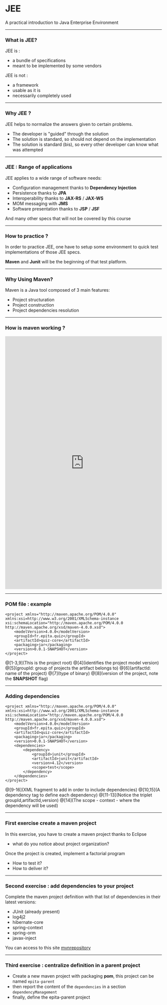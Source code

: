 # JEE

A practical introduction to Java Enterprise Environment

---

### What is JEE?

JEE is :
- a bundle of specifications
- meant to be implemented by some vendors

JEE is not :
- a framework
- usable as it is
- necessarily completely used

---

### Why JEE ?

JEE helps to normalize the answers given to certain problems.
- The developer is "guided" through the solution
- The solution is standard, so should not depend on the implementation
- The solution is standard (bis), so every other developer can know what was attempted

--- 


### JEE : Range of applications

JEE applies to a wide range of software needs:
- Configuration management thanks to **Dependency Injection**
- Persistence thanks to **JPA**
- Interoperability thanks to **JAX-RS** / **JAX-WS**
- MOM messaging with **JMS**
- Software presentation thanks to **JSP** / **JSF**

And many other specs that will not be covered by this course

---

### How to practice ?

In order to practice JEE, one have to setup some environment to quick test implementations of those JEE specs.

**Maven** and **Junit** will be the beginning of that test platform.


---

### Why Using Maven?

Maven is a Java tool composed of 3 main features:
- Project structuration
- Project construction
- Project dependencies resolution

---

### How is maven working ?

<iframe frameborder="0" style="width:100%;height:813px;" src="https://www.draw.io/?lightbox=1&highlight=0000ff&edit=_blank&layers=1&nav=1&title=maven.html#R7VzLdqM4EP0aL8Ph%2FVjm1TOL7nP6dBbTs1RAxkpjRAuI7fn6kUAyD8mx0xZ2nCSLGAqBxK1bpZKq7Jlzu1z%2FRUCx%2BIYTmM1sM1nPnLuZbVuu7dMPJtm0kiBwWkFKUMIbdYIH9B%2FkQpNLa5TActCwwjirUDEUxjjPYVwNZIAQvBo2m%2BNs2GsBUigJHmKQydJ%2FUFItWmloB538b4jShejZ8qP2yiOIf6UE1znvb2Y78%2BavvbwE4ln8RcsFSPCqJ3LuZ84twbhqj5brW5gxbAVs7X1fdlzdjpvAvDrkBv5CzyCroRhxM65qI7Bo3gay9ubMuVktUAUfChCzqyuqfSpbVMuMnln0kD8Okgqudw7J2r4oJRDES1iRDW3Cb%2FA5NJw6ET9ddXqIXC5b9HQQCEgB1326fXL3%2FvSAQ7ADP%2Fft4eHtB2RLJ%2F2AOG8PkP14eNZUeNgKOPyM9nDzSA9SdvCd4Cfmk7icPnF7aduWfEo%2BJZcnOcbw5yjLbnGGSXOvkwAYzmMqLyuCf8HeFT8O4eNcj6sIhq7CMhW%2BUzmZmBp8hcp1jnxFgZfGmkL0wX3FmSeUcMQS78AZ1tbBEjnieKpzRHu4Fp%2BuYR056Y5sbz6Hfqy0vSSIHk1TD6qRN0Q1jCRUrUiBqqsBVG%2Bn6ZUFyAXxMEkNQEFbQCPDaYrylH26TxTz5tO%2BijGh91%2FbhmUZVs9K%2B0%2B5fNVsIT%2BFanxJNUwNZUEo%2FHMClnCFyS%2BKeSsRGvAM04jeAdKKYHUypEMJ6a%2BYLnGp6AcscIkqzJ731uaCM0QmOK8e%2BL2WBp0746hDZV6BQulWqEHrkaT1W7yk7mrzqfeJ9e5F9n69%2B1PpXSx5%2B4qnAyfvwuDfkppDK9ivZi%2BcSM1i%2FuyhAZMUihfEpFrgFOcgu%2B%2BkN0O8etjANap%2BcjE7%2FpcdGx47o9TZ%2FBTN2El37QlW1YZv2oK6wk0oJfr9inHBb4tr8tz02sXpbKwv405fDdckFq3E7i8gKRRzo1o9BGagQs%2FDx6ugbm69JgRseg0KjPKq7D35OxP0nLo3dOquH%2FbVtre9bUYjNbcj6JS%2BfZXDeBD8AQ8GCjkTKfTxwDsLDxzndTwYtRe7l9p4EH54Hvhn4YH1Sn8wai%2FOtfFAXh1p50Gre8GEs%2Bg6PIeuXc97SXevbX%2B0rh1zcl1bks2fXtfRkbo%2BeJ%2FW%2BhBwWuaJ8BSd91Yi38AzzCWUj8ofeDBM3Jli%2Bya0Hx3f30J33FJ%2BtDXsOny67cf6qq1hX8eKTt4qkxIIP2CJM0ZE27yDBaRw5jGC5bnXa5crGaZgjiGsBvqN2RfI7FMnJnxfg1ucLqI41Pm9FGeqoxLNLjM4lcuU63Ca7M8Vy%2F0YT4Do9Z0nyb2Otr49kQ89xda3O12EdDHcPTZUPpi7cp6hlz27anNn74TDgXVCDk8Xll4Mh0%2B1BLDkrAnnMCjQVBSGFg1iAxWFIz9wgKYQdkRh3z4lhe3JKNzRj%2B3HDwmoY3uKPe87JIi%2BMyS8e33Etk%2B1FrPlrFAvsX7VpNXfh2%2F2T%2BmbxWjfX9WOEw3XHFakKNtxpoLVlmA9sG6H3vQxSnd8nkfq8kqK7KNKPzp2JBQlje%2B5eCe0xzk8VaZ3qjqpl5cwOc7hYfPjeNN%2BOzuahun2J0jLMGkcxAXjuQ%2FmyTX7Yk3XNZV8QWz4r0oFJKBcHJkTFtV9g1zgsUmgg01ALi1UxOlZhooS7qc1KIv260tztGaocD6L7xzZKoabpu83DNdet2SNitVM2fWriqW1FGw6e%2FyD1k31fWTuTGQYQNqeHgY7roLBWsoapFyUN5rPPdsxqMrcMAoiL7JCZ%2FjAdkT8GSP1vTJJJRc2K1YDF2ko3mhecBVVnVMZiv%2FykurQaaFvO4MlEyd5R%2Fq35fsdhe%2F3d2hLf6JQ9v2y27pMSrujciXPk1MNk%2Fl%2B1Zcu23i9GGDr%2F67Z92Jv6GtWVyBDaU6DSxb5w3nVXRXBPc85Uho0KbKSjZJUaA5ilus3cXvzdl1QjDNBdTaWZOiI4Yja6xgvi5rFVV3X7Lkae%2BrqfYlU9jlBb9si0wN7o8I%2BtCPzYZ0O7URhBOxPtShovmhNLasd811Mh8YC2BtmGojCf80vLFGSZLtMdOg7FT7ruPWbNVy%2FqdMiiurRINBgabszyjosLUNlY1oE%2Fq4RaZLSySApbYKcCQvKFAqYsM26Qjgv1aZ4SewoxJKJ3UKXv7xN2Z59ZdA5d24n%2BcGV62nauXHsIbMswzsdtXx5R0wntRK8yjMMkrEX54SqWcSLmn%2BsdbVg5IozUFKo6auzX4Ag3PciFhRg1or2AZZMp%2B1%2FRsc6%2F6ThsZFENCx49cVvKkzAQnra%2FVRGu0bpfo%2FEuf8f"></iframe>

---
### POM file : example

```
<project xmlns="http://maven.apache.org/POM/4.0.0" 
xmlns:xsi=http://www.w3.org/2001/XMLSchema-instance
xsi:schemaLocation="http://maven.apache.org/POM/4.0.0 http://maven.apache.org/xsd/maven-4.0.0.xsd">
	<modelVersion>4.0.0</modelVersion>
	<groupId>fr.epita.quiz</groupId>
	<artifactId>quiz-core</artifactId>
	<packaging>jar</packaging>
	<version>0.0.1-SNAPSHOT</version>
</project>

```
@[1-3,9](This is the project root)
@[4](identifies the project model version)
@[5](groupId: group of projects the artifact belongs to)
@[6](artifactId: name of the project)
@[7](type of binary)
@[8](version of the project, note the **SNAPSHOT** flag)

---

### Adding dependencies

```
<project xmlns="http://maven.apache.org/POM/4.0.0" 
xmlns:xsi=http://www.w3.org/2001/XMLSchema-instance
xsi:schemaLocation="http://maven.apache.org/POM/4.0.0 http://maven.apache.org/xsd/maven-4.0.0.xsd">
	<modelVersion>4.0.0</modelVersion>
	<groupId>fr.epita.quiz</groupId>
	<artifactId>quiz-core</artifactId>
	<packaging>jar</packaging>
	<version>0.0.1-SNAPSHOT</version>
	<dependencies>
		<dependency>
			<groupId>junit</groupId>
			<artifactId>junit</artifactId>
			<version>4.12</version>
			<scope>test</scope>
		</dependency>
	</dependencies>
</project>

```
@[9-16](XML fragment to add in order to include dependencies)
@[10,15](A dependency tag to define each dependency)
@[11-13](Notice the triplet groupId,artifactId,version)
@[14](The scope - context - where the dependency will be used)

---

### First exercise create a maven project

In this exercise, you have to create a maven project thanks to Eclipse
- what do you notice about project organization?

Once the project is created, implement a factorial program
- How to test it?
- How to deliver it?

---

### Second exercise : add dependencies to your project

Complete the maven project definition with that list of dependencies in their latest versions:
- JUnit (already present)
- log4j2
- hibernate-core
- spring-context
- spring-orm
- javax-inject

You can access to this site [mvnrepository](https://mvnrepository.com/ "mvn central")

---

### Third exercise : centralize definition in a parent project

- Create a new maven project with packaging **pom**, this project can be named `epita-parent`
- then report the content of the `dependencies` in a section `dependencyManagement`
- finally, define the epita-parent project  





